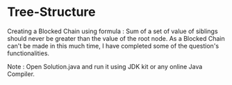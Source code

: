 # Tree-Structure
Creating a Blocked Chain using formula : Sum of a set of value of siblings should never be greater than the value of the root node.
As a Blocked Chain can't be made in this much time, I have completed some of the question's functionalities.

Note : Open Solution.java and run it using JDK kit or any online Java Compiler.
